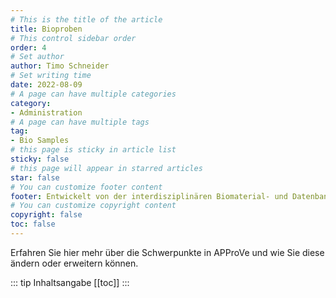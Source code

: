 ```yaml
---
# This is the title of the article
title: Bioproben
# This control sidebar order
order: 4
# Set author
author: Timo Schneider
# Set writing time
date: 2022-08-09
# A page can have multiple categories
category:
- Administration
# A page can have multiple tags
tag:
- Bio Samples
# this page is sticky in article list
sticky: false
# this page will appear in starred articles
star: false
# You can customize footer content
footer: Entwickelt von der interdisziplinären Biomaterial- und Datenbank Frankfurt (iBDF)
# You can customize copyright content
copyright: false
toc: false
---
```


Erfahren Sie hier mehr über die Schwerpunkte in APProVe und wie Sie diese ändern oder erweitern können.

<!-- more -->

::: tip Inhaltsangabe
[[toc]]
:::

